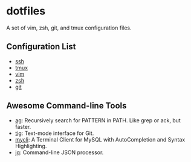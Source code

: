 # dotfiles

A set of vim, zsh, git, and tmux configuration files.

## Configuration List

* [ssh](ssh)
* [tmux](tmux)
* [vim](vim)
* [zsh](zsh)
* [git](git)

## Awesome Command-line Tools

* [ag](https://github.com/ggreer/the_silver_searcher): Recursively search for PATTERN in PATH. Like grep or ack, but faster.
* [tig](https://github.com/jonas/tig): Text-mode interface for Git.
* [mycli](https://github.com/dbcli/mycli): A Terminal Client for MySQL with AutoCompletion and Syntax Highlighting.
* [jq](https://github.com/stedolan/jq): Command-line JSON processor.
